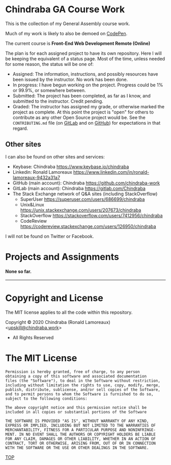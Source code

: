 # Chindraba GA Course Work

This is the collection of my General Assembly course work.

Much of my work is likely to also be demoed on [CodePen][CODEPEN].

The current course is **Front-End Web Development Remote (Online)**

The plan is for each assigned project to have its own repository. Here I will be keeping the equivalent of a status page. Most of the time, unless needed for some reason, the status will be one of:

-  Assigned: The information, instructions, and possibly resources have been issued by the instructor. No work has been done.
-  In progress: I have begun working on the project. Progress could be 1% or 99.9%, or somewhere between.
-  Submitted: The project has been completed, as far as I know, and submitted to the instructor. Credit pending.
-  Graded: The instructor has assigned my grade, or otherwise marked the project as complete. At this point the project is "open" for others to contribute as any other Open Source project would be. See the `CONTRIBUTING.md` file (on [GitLab](CONTRIBl) and on [GitHub][CONTRIBh]) for expectations in that regard.

## Other sites

I can also be found on other sites and services:

-  Keybase: Chindraba <https://www.keybase.io/chindraba>
-  Linkedin: Ronald Lamoreaux <https://www.linkedin.com/in/ronald-lamoreaux-9432a31a7>
-  GitHub (main account): Chindraba <https://github.com/chindraba-work>
-  GitLab (main account): Chindraba <https://gitlab.com/Chindraba>
-  The Stack Exchange network of Q&A sites (including StackOverflow)
   - SuperUser <https://superuser.com/users/686699/chindraba>
   - Unix&Linux <https://unix.stackexchange.com/users/207673/chindraba>
   - StackOverflow <https://stackoverflow.com/users/7412956/chindraba>
   - CodeReview <https://codereview.stackexchange.com/users/126950/chindraba>

I will not be found on Twitter or Facebook. 


# Projects and Assignments

#### None so far.

---
# Copyright and License

The MIT license applies to all the code within this repository.

Copyright © 2020  Chindraba (Ronald Lamoreaux)
                  <[upskill@chindraba.work](mailto:upskill@chindraba.work?subject=chindraba-ga)>
- All Rights Reserved

# The MIT License

    Permission is hereby granted, free of charge, to any person
    obtaining a copy of this software and associated documentation
    files (the "Software"), to deal in the Software without restriction,
    including without limitation the rights to use, copy, modify, merge,
    publish, distribute, sublicense, and/or sell copies of the Software,
    and to permit persons to whom the Software is furnished to do so,
    subject to the following conditions:

    The above copyright notice and this permission notice shall be
    included in all copies or substantial portions of the Software

    THE SOFTWARE IS PROVIDED "AS IS", WITHOUT WARRANTY OF ANY KIND,
    EXPRESS OR IMPLIED, INCLUDING BUT NOT LIMITED TO THE WARRANTIES OF
    MERCHANTABILITY, FITNESS FOR A PARTICULAR PURPOSE AND NONINFRINGE-
    MENT. IN NO EVENT SHALL THE AUTHORS OR COPYRIGHT HOLDERS BE LIABLE
    FOR ANY CLAIM, DAMAGES OR OTHER LIABILITY, WHETHER IN AN ACTION OF
    CONTRACT, TORT OR OTHERWISE, ARISING FROM, OUT OF OR IN CONNECTION
    WITH THE SOFTWARE OR THE USE OR OTHER DEALINGS IN THE SOFTWARE.

[TOP](#contents)


  [CODEPEN]: https://codepen.io/chindraba-ga
  [CONTRIBh]: https://github.com/chindraba-ga/chindraba-ga/blob/master/CONTRIBUTING.md
  [CONTRIBl]: https://gitlab.com/chindraba-ga/chindraba-ga/-/blob/master/CONTRIBUTING.md
